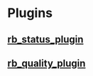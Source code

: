 # Plugins
## [rb_status_plugin](https://github.com/Raybeam/rb_status_plugin/releases)
## [rb_quality_plugin](https://github.com/Raybeam/rb_quality_plugin/releases)